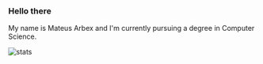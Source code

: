 ### Hello there 
My name is Mateus Arbex and I'm currently pursuing a degree in Computer Science.

<p align="left">
 <img alt="stats" src="https://github-readme-stats-nu-nine.vercel.app/api?username=mateusarbex" />
</p>
